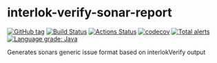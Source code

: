 # interlok-verify-sonar-report
[![GitHub tag](https://img.shields.io/github/tag/adaptris-labs/interlok-verify-sonar-report.svg)](https://github.com/adaptris-labs/interlok-verify-sonar-report/tags) [![Build Status](https://travis-ci.org/adaptris-labs/interlok-verify-sonar-report.svg?branch=develop)](https://travis-ci.org/adaptris-labs/interlok-verify-sonar-report) [![Actions Status](https://github.com/adaptris-labs/interlok-verify-sonar-report/workflows/Java%20CI/badge.svg)](https://github.com/adaptris-labs/interlok-verify-sonar-report/actions) [![codecov](https://codecov.io/gh/adaptris-labs/interlok-verify-sonar-report/branch/develop/graph/badge.svg)](https://codecov.io/gh/adaptris-labs/interlok-verify-sonar-report) [![Total alerts](https://img.shields.io/lgtm/alerts/g/adaptris-labs/interlok-verify-sonar-report.svg?logo=lgtm&logoWidth=18)](https://lgtm.com/projects/g/adaptris-labs/interlok-verify-sonar-report/alerts/) [![Language grade: Java](https://img.shields.io/lgtm/grade/java/g/adaptris-labs/interlok-verify-sonar-report.svg?logo=lgtm&logoWidth=18)](https://lgtm.com/projects/g/adaptris-labs/interlok-verify-sonar-report/context:java)

Generates sonars generic issue format based on interlokVerify output
